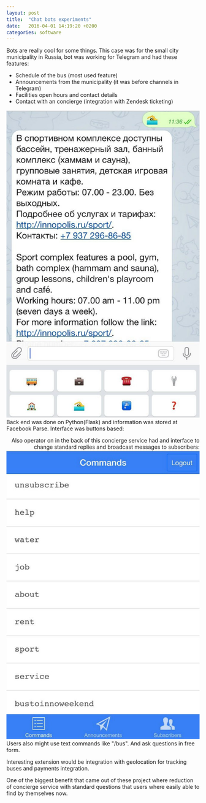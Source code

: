 ```yaml
---
layout: post
title:  "Chat bots experiments"
date:   2016-04-01 14:19:20 +0200
categories: software
---
```


<!-- Yandex.Metrika counter -->
<script type="text/javascript">
    (function (d, w, c) {
        (w[c] = w[c] || []).push(function() {
            try {
                w.yaCounter39542345 = new Ya.Metrika({
                    id:39542345,
                    clickmap:true,
                    trackLinks:true,
                    accurateTrackBounce:true
                });
            } catch(e) { }
        });

        var n = d.getElementsByTagName("script")[0],
            s = d.createElement("script"),
            f = function () { n.parentNode.insertBefore(s, n); };
        s.type = "text/javascript";
        s.async = true;
        s.src = "https://mc.yandex.ru/metrika/watch.js";

        if (w.opera == "[object Opera]") {
            d.addEventListener("DOMContentLoaded", f, false);
        } else { f(); }
    })(document, window, "yandex_metrika_callbacks");
</script>
<noscript><div><img src="https://mc.yandex.ru/watch/39542345" style="position:absolute; left:-9999px;" alt="" /></div></noscript>
<!-- /Yandex.Metrika counter -->

Bots are really cool for some things. This case was for the small city municipality in Russia, bot was working for Telegram and had these features:  
* Schedule of the bus (most used feature)  
* Announcements from the municipality (it was before channels in Telegram)  
* Facilities open hours and contact details
* Contact with an concierge (integration with Zendesk ticketing)  

<div class="text-col text-col-1">
  <div style="text-align:left;"><img src="/assets/2016-04-01-interface.jpg">  </div>
</div>

<div class="text-col text-col-2">
  Back end was done on Python(Flask) and information was stored at Facebook Parse. Interface was buttons based:  
</div>

<p>
</p>

<div class="text-full-width">
  <div class="text-col text-col-1">
    <div style="text-align:right;">Also operator on in the back of this concierge service had and interface to change standard replies and broadcast messages to subscribers:</div>
  </div>

  <div class="text-col text-col-2">
    <img src="/assets/2016-04-01-operator.jpg">  
  </div>
</div>

<div class="text-full-width">
  Users also might use text commands like "/bus". And ask questions in free form.

  Interesting extension would be integration with geolocation for tracking buses and payments integration.  

  One of the biggest benefit that came out of these project where reduction of concierge service with standard questions that users where easily able to find by themselves now.  
</div>
